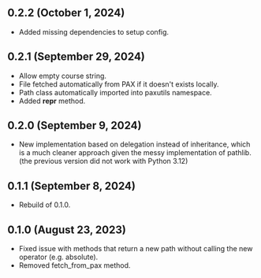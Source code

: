 ## 0.2.2 (October 1, 2024)
- Added missing dependencies to setup config.

## 0.2.1 (September 29, 2024)
- Allow empty course string.
- File fetched automatically from PAX if it doesn't exists locally.
- Path class automatically imported into paxutils namespace.
- Added __repr__ method.

## 0.2.0 (September 9, 2024)
- New implementation based on delegation instead of inheritance, which is a much cleaner approach given the messy implementation of pathlib. (the previous version did not work with Python 3.12)

## 0.1.1 (September 8, 2024)
- Rebuild of 0.1.0.

## 0.1.0 (August 23, 2023)

- Fixed issue with methods that return a new path without calling the new operator (e.g. absolute).
- Removed fetch_from_pax method.
